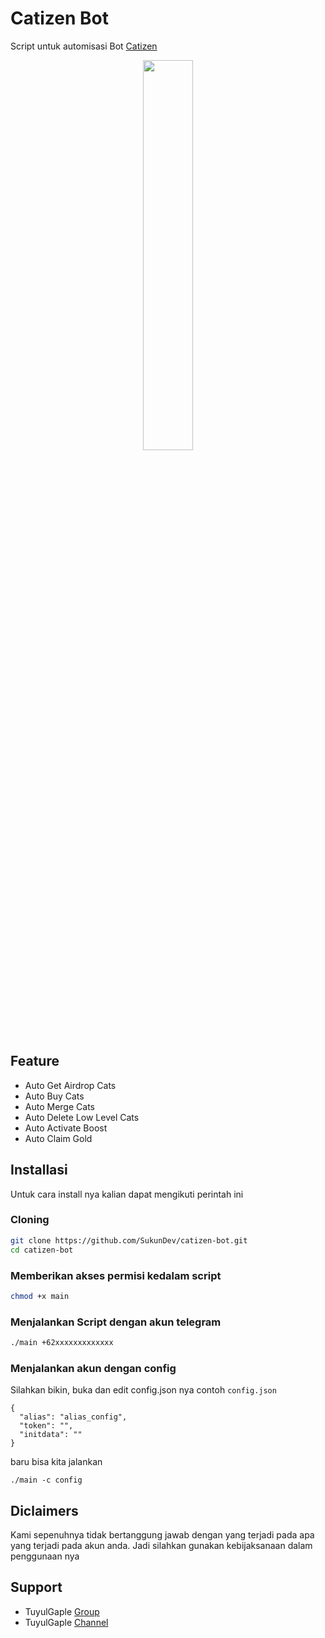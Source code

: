 # Catizen Bot
Script untuk automisasi Bot [Catizen](https://t.me/catizenbot/gameapp?startapp=r_752_11968564)
<p align="center">
<img src="image/catizen.jpg" width="40%">
<p>

## Feature
- Auto Get Airdrop Cats
- Auto Buy Cats
- Auto Merge Cats
- Auto Delete Low Level Cats
- Auto Activate Boost
- Auto Claim Gold

## Installasi
Untuk cara install nya kalian dapat mengikuti perintah ini
### Cloning
```bash
git clone https://github.com/SukunDev/catizen-bot.git
cd catizen-bot
```
### Memberikan akses permisi kedalam script
```bash
chmod +x main
```
### Menjalankan Script dengan akun telegram
```bash
./main +62xxxxxxxxxxxxx
```
### Menjalankan akun dengan config
Silahkan bikin, buka dan edit config.json nya
contoh `config.json`
```
{
  "alias": "alias_config",
  "token": "",
  "initdata": ""
}
```
baru bisa kita jalankan
```
./main -c config
```
## Diclaimers
Kami sepenuhnya tidak bertanggung jawab dengan yang terjadi pada apa yang terjadi pada akun anda. Jadi silahkan gunakan kebijaksanaan dalam penggunaan nya

## Support
- TuyulGaple [Group](https://t.me/tuyulgaple)
- TuyulGaple [Channel](https://t.me/tuyulgapleid)



